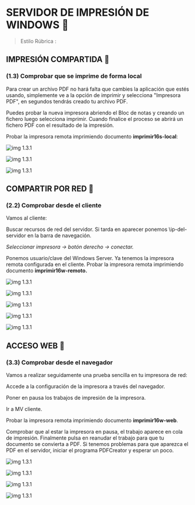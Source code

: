 # SERVIDOR DE IMPRESIÓN DE WINDOWS  :dizzy:
>Estilo Rúbrica :

## IMPRESIÓN COMPARTIDA :pushpin:
### (1.3) Comprobar que se imprime de forma local

Para crear un archivo PDF no hará falta que cambies la aplicación que estés usando, simplemente ve a la opción de imprimir y selecciona "Impresora PDF", en segundos tendrás creado tu archivo PDF.

Puedes probar la nueva impresora abriendo el Bloc de notas y creando un fichero luego selecciona imprimir. Cuando finalice el proceso se abrirá un fichero PDF con el resultado de la impresión.

Probar la impresora remota imprimiendo documento **imprimir16s-local**:

![img 1.3.1](img/img1.png)

![img 1.3.1](img/img2.png)

![img 1.3.1](img/img3.png)

## COMPARTIR POR RED :pushpin:
### (2.2) Comprobar desde el cliente

Vamos al cliente:

Buscar recursos de red del servidor. Si tarda en aparecer ponemos \\ip-del-servidor en la barra de navegación.

*Seleccionar impresora -> botón derecho -> conectar.*

Ponemos usuario/clave del Windows Server.
Ya tenemos la impresora remota configurada en el cliente.
Probar la impresora remota imprimiendo documento **imprimir16w-remoto.**

![img 1.3.1](img/img4.png)

![img 1.3.1](img/img5.png)

![img 1.3.1](img/img6.png)

![img 1.3.1](img/img7.png)

![img 1.3.1](img/img8.png)

## ACCESO WEB :pushpin:
### (3.3) Comprobar desde el navegador

Vamos a realizar seguidamente una prueba sencilla en tu impresora de red:

Accede a la configuración de la impresora a través del navegador.

Poner en pausa los trabajos de impresión de la impresora.

Ir a MV cliente.

Probar la impresora remota imprimiendo documento **imprimir16w-web**.

Comprobar que al estar la impresora en pausa, el trabajo aparece en cola de impresión.
Finalmente pulsa en reanudar el trabajo para que tu documento se convierta a PDF.
Si tenemos problemas para que aparezca el PDF en el servidor, iniciar el programa PDFCreator y esperar un poco.

![img 1.3.1](img/img9.png)

![img 1.3.1](img/img10.png)

![img 1.3.1](img/img12.png)

![img 1.3.1](img/img11.png)
